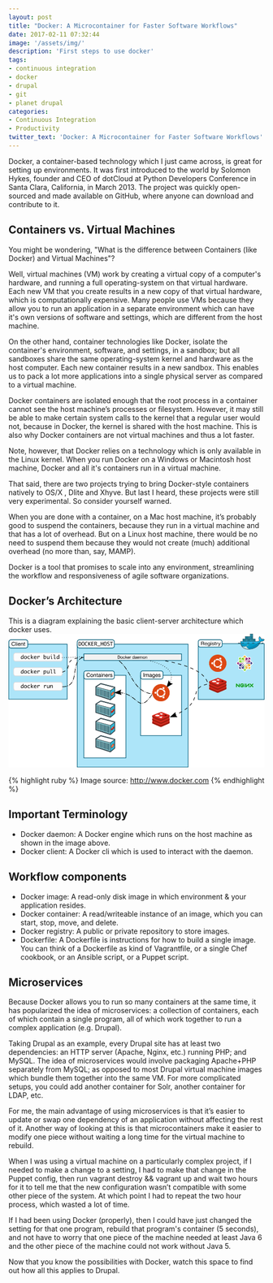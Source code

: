 ```yaml
---
layout: post
title: "Docker: A Microcontainer for Faster Software Workflows"
date: 2017-02-11 07:32:44
image: '/assets/img/'
description: 'First steps to use docker'
tags:
- continuous integration
- docker
- drupal
- git
- planet drupal
categories:
- Continuous Integration
- Productivity
twitter_text: 'Docker: A Microcontainer for Faster Software Workflows'
---
```


Docker, a container-based technology which I just came across, is great for setting up environments. It was first introduced to the world by Solomon Hykes, founder and CEO of dotCloud at Python Developers Conference in Santa Clara, California, in March 2013. The project was quickly open-sourced and made available on GitHub, where anyone can download and contribute to it.

## Containers vs. Virtual Machines

You might be wondering, "What is the difference between Containers (like Docker) and Virtual Machines"?

Well, virtual machines (VM) work by creating a virtual copy of a computer's hardware, and running a full operating-system on that virtual hardware. Each new VM that you create results in a new copy of that virtual hardware, which is computationally expensive. Many people use VMs because they allow you to run an application in a separate environment which can have it's own versions of software and settings, which are different from the host machine.

On the other hand, container technologies like Docker, isolate the container's environment, software, and settings, in a sandbox; but all sandboxes share the same operating-system kernel and hardware as the host computer. Each new container results in a new sandbox. This enables us to pack a lot more applications into a single physical server as compared to a virtual machine.

Docker containers are isolated enough that the root process in a container cannot see the host machine’s processes or filesystem. However, it may still be able to make certain system calls to the kernel that a regular user would not, because in Docker, the kernel is shared with the host machine. This is also why Docker containers are not virtual machines and thus a lot faster.

Note, however, that Docker relies on a technology which is only available in the Linux kernel. When you run Docker on a Windows or Macintosh host machine, Docker and all it's containers run in a virtual machine.

That said, there are two projects trying to bring Docker-style containers natively to OS/X , Dlite and Xhyve. But last I heard, these projects were still very experimental. So consider yourself warned.

When you are done with a container, on a Mac host machine, it’s probably good to suspend the containers, because they run in a virtual machine and that has a lot of overhead. But on a Linux host machine, there would be no need to suspend them because they would not create (much) additional overhead (no more than, say, MAMP).

Docker is a tool that promises to scale into any environment, streamlining the workflow and responsiveness of agile software organizations.

## Docker’s Architecture

This is a diagram explaining the basic client-server architecture which docker uses.
![Docker architecture](/assets/img/2016-07-11-docker-microcontainers-for-faster-workflows/architecture.png)

{% highlight ruby %}
Image source: http://www.docker.com
{% endhighlight %}

## Important Terminology
- Docker daemon: A Docker engine which runs on the host machine as shown in the image above.
- Docker client: A Docker cli which is used to interact with the daemon.

## Workflow components
- Docker image: A read-only disk image in which environment & your application resides.
- Docker container: A read/writeable instance of an image, which you can start, stop, move, and  delete.
- Docker registry: A public or private repository to store images.
- Dockerfile: A Dockerfile is instructions for how to build a single image. You can think of a Dockerfile as kind of Vagrantfile, or a single Chef cookbook, or an Ansible script, or a Puppet script.

## Microservices

Because Docker allows you to run so many containers at the same time, it has popularized the idea of microservices: a collection of containers, each of which contain a single program,  all of which work together to run a complex application (e.g. Drupal).

Taking Drupal as an example, every Drupal site has at least two dependencies: an HTTP server (Apache, Nginx, etc.) running PHP; and MySQL. The idea of microservices would involve packaging Apache+PHP separately from MySQL; as opposed to most Drupal virtual machine images which bundle them together into the same VM. For more complicated setups, you could add another container for Solr, another container for LDAP, etc.

For me, the main advantage of using microservices is that it’s easier to update or swap one dependency of an application without affecting the rest of it. Another way of looking at this is that microcontainers make it easier to modify one piece without waiting a long time for the virtual machine to rebuild.

When I was using a virtual machine on a particularly complex project, if I needed to make a change to a setting, I had to make that change in the Puppet config, then run vagrant destroy && vagrant up and wait two hours for it to tell me that the new configuration wasn’t compatible with some other piece of the system. At which point I had to repeat the two hour process, which wasted a lot of time.

If I had been using Docker (properly), then I could have just changed the setting for that one program, rebuild that program's container (5 seconds), and not have to worry that one piece of the machine needed at least Java 6 and the other piece of the machine could not work without Java 5.

Now that you know the possibilities with Docker, watch this space to find out how all this applies to Drupal.
